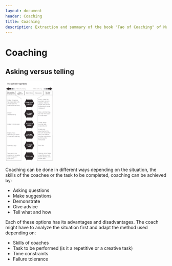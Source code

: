 ```yaml
---
layout: document
header: Coaching
title: Coaching
description: Extraction and summary of the book "Tao of Coaching" of Max Landsberg
---
```


# Coaching

## Asking versus telling

<img width="150px" data-width="10" data-height="10" data-action="zoom" src="../assets/img/documents/asking_vs_telling.jpg">

Coaching can be done in different ways depending on the situation, the skills of the coachee or the task to be completed, coaching can be achieved by:

* Asking questions
* Make suggestions
* Demonstrate
* Give advice
* Tell what and how

Each of these options has its advantages and disadvantages. The coach might have to analyze the situation first and adapt the method used depending on:

* Skills of coaches
* Task to be performed (is it a repetitive or a creative task)
* Time constraints
* Failure tolerance